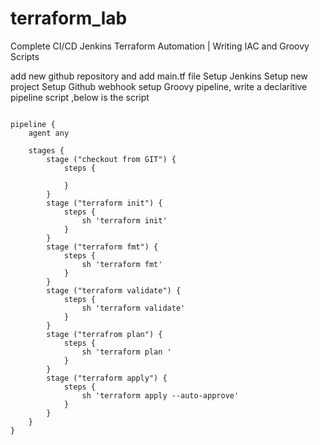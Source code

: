 # terraform_lab
Complete CI/CD Jenkins Terraform Automation | Writing IAC and Groovy Scripts

add new github repository
and add main.tf file
Setup Jenkins
Setup new project
Setup Github webhook
setup Groovy pipeline, write a declaritive pipeline script ,below is the script

~~~

pipeline {
    agent any
    
    stages {
        stage ("checkout from GIT") {
            steps {
               
            }
        }
        stage ("terraform init") {
            steps {
                sh 'terraform init'
            }
        }
        stage ("terraform fmt") {
            steps {
                sh 'terraform fmt'
            }
        }
        stage ("terraform validate") {
            steps {
                sh 'terraform validate'
            }
        }
        stage ("terrafrom plan") {
            steps {
                sh 'terraform plan '
            }
        }
        stage ("terraform apply") {
            steps {
                sh 'terraform apply --auto-approve'
            }
        }
    }
}


~~~


